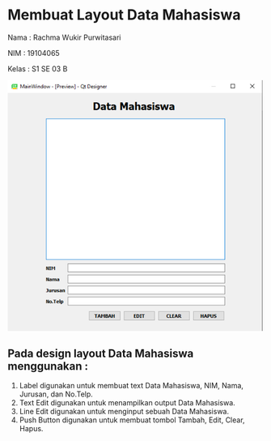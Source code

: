 # Membuat Layout Data Mahasiswa

Nama  : Rachma Wukir Purwitasari

NIM   : 19104065

Kelas : S1 SE 03 B

<img src = "https://github.com/rachmawukir/Desain-Layout-menggunakan-QT-Designer/blob/Tugas2-GUI-Teori/Tugas2/DataMahasiswa.png">

## Pada design layout Data Mahasiswa menggunakan :
1. Label digunakan untuk membuat text Data Mahasiswa, NIM, Nama, Jurusan, dan No.Telp.
2. Text Edit digunakan untuk menampilkan output Data Mahasiswa.
3. Line Edit digunakan untuk menginput sebuah Data Mahasiswa.
4. Push Button digunakan untuk membuat tombol Tambah, Edit, Clear, Hapus.
